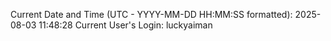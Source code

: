 Current Date and Time (UTC - YYYY-MM-DD HH:MM:SS formatted): 2025-08-03 11:48:28
Current User's Login: luckyaiman
